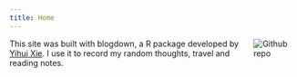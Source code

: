 ```yaml
---
title: Home
---
```


[<img src="https://github.com/JinjiPang/jinji/blob/main/profile.jpg" style="max-width:15%;min-width:40px;float:right;" alt="Github repo" />](https://github.com/JinjiPang/jinji)

This site was built with blogdown, a R package developed by [Yihui Xie](https://yihui.org). 
I use it to record my random thoughts, travel and reading notes.

